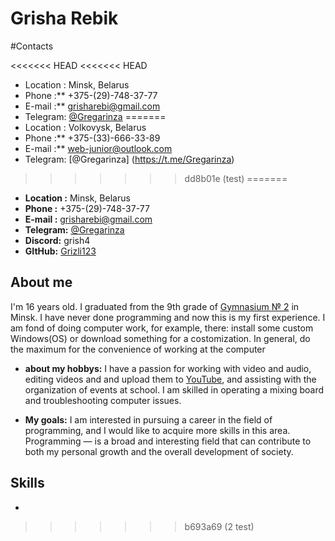 
# Grisha Rebik

#Contacts

<<<<<<< HEAD
<<<<<<< HEAD
* Location : Minsk, Belarus
* Phone :** +375-(29)-748-37-77
* E-mail :** <grisharebi@gmail.com>
* Telegram: [@Gregarinza](https://t.me/Gregarinza)
=======
* Location : Volkovysk, Belarus
* Phone :** +375-(33)-666-33-89
* E-mail :** <web-junior@outlook.com>
* Telegram: [@Gregarinza] (https://t.me/Gregarinza)
>>>>>>> dd8b01e (test)
=======
* **Location :** Minsk, Belarus
* **Phone :** +375-(29)-748-37-77
* **E-mail :** <grisharebi@gmail.com>
* **Telegram:** [@Gregarinza](https://t.me/Gregarinza)
* **Discord:** grish4
* **GItHub:** [Grizli123](https://github.com/Grizli123)
## About me
I'm 16 years old. I graduated from the 9th grade of [Gymnasium № 2](https://gymn2.schools.by/) in Minsk. I have never done programming and now this is my first experience.
I am fond of doing computer work, for example, there: install some custom Windows(OS) or download something for a costomization. In general, do the maximum for the convenience of working at the computer

* **about my hobbys:**
I have a passion for working with video and audio, editing videos and and upload them to [YouTube](https://youtube.com/@thegregari9972?si=oFKapGtAOu6X9SGL), and assisting with the organization of events at school. I am skilled in operating a mixing board and troubleshooting computer issues.

* **My goals:**
I am interested in pursuing a career in the field of programming, and I would like to acquire more skills in this area. Programming — is a broad and interesting field that can contribute to both my personal growth and the overall development of society.

##  Skills
* 
>>>>>>> b693a69 (2 test)
